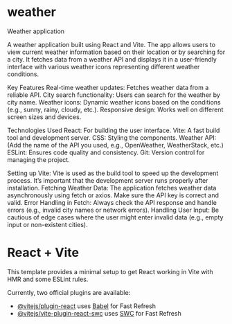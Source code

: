 # weather
Weather application

A weather application built using React and Vite. The app allows users to view current weather information based on their location or by searching for a city. It fetches data from a weather API and displays it in a user-friendly interface with various weather icons representing different weather conditions.

Key Features
Real-time weather updates: Fetches weather data from a reliable API.
City search functionality: Users can search for the weather by city name.
Weather icons: Dynamic weather icons based on the conditions (e.g., sunny, rainy, cloudy, etc.).
Responsive design: Works well on different screen sizes and devices.

Technologies Used
React: For building the user interface.
Vite: A fast build tool and development server.
CSS: Styling the components.
Weather API: (Add the name of the API you used, e.g., OpenWeather, WeatherStack, etc.)
ESLint: Ensures code quality and consistency.
Git: Version control for managing the project.

Setting up Vite: Vite is used as the build tool to speed up the development process. It’s important that the development server runs properly after installation.
Fetching Weather Data: The application fetches weather data asynchronously using fetch or axios. Make sure the API key is correct and valid.
Error Handling in Fetch: Always check the API response and handle errors (e.g., invalid city names or network errors).
Handling User Input: Be cautious of edge cases where the user might enter invalid data (e.g., empty input or non-existent cities).

# React + Vite

This template provides a minimal setup to get React working in Vite with HMR and some ESLint rules.

Currently, two official plugins are available:

- [@vitejs/plugin-react](https://github.com/vitejs/vite-plugin-react/blob/main/packages/plugin-react/README.md) uses [Babel](https://babeljs.io/) for Fast Refresh
- [@vitejs/vite-plugin-react-swc](https://github.com/vitejs/vite-plugin-react-swc) uses [SWC](https://swc.rs/) for Fast Refresh

